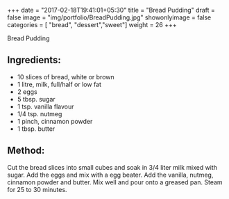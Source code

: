+++
date = "2017-02-18T19:41:01+05:30"
title = "Bread Pudding"
draft = false
image = "img/portfolio/BreadPudding.jpg"
showonlyimage = false
categories = [ "bread", "dessert","sweet"] 
weight = 26
+++

Bread Pudding

<!--more-->



## Ingredients:

  - 10 slices of bread, white or brown
  - 1 litre, milk, full/half or low fat
  - 2 eggs
  - 5 tbsp. sugar
  - 1 tsp. vanilla flavour
  - 1/4 tsp. nutmeg
  - 1 pinch, cinnamon powder
  - 1 tbsp. butter

## Method:

Cut the bread slices into small cubes and soak in 3/4 liter milk mixed
with sugar. Add the eggs and mix with a egg beater. Add the vanilla,
nutmeg, cinnamon powder and butter. Mix well and pour onto a greased
pan. Steam for 25 to 30 minutes.

